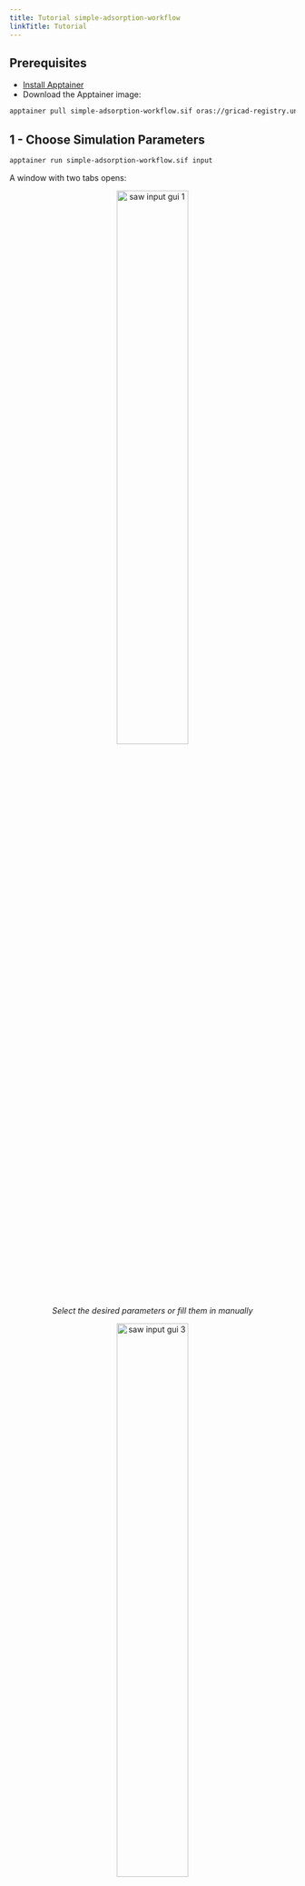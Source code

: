 ```yaml
---
title: Tutorial simple-adsorption-workflow
linkTitle: Tutorial
---
```


## Prerequisites

- [Install Apptainer](/documentation/install/install-apptainer)
- Download the Apptainer image:

```bash
apptainer pull simple-adsorption-workflow.sif oras://gricad-registry.univ-grenoble-alpes.fr/diamond/apptainer/apptainer-singularity-projects/simple-adsorption-workflow.sif:latest
```

## 1 - Choose Simulation Parameters
```bash
apptainer run simple-adsorption-workflow.sif input
```
A window with two tabs opens:
<p align="center">
  <img alt="saw input gui 1" class="saw-input-gui-1" style="width:50%">
</p>
<p align="center"><i>Select the desired parameters or fill them in manually</i></p>

<p align="center">
  <img alt="saw input gui 3" class="saw-input-gui-3" style="width:50%">
</p>
<p align="center"><i>Modify advanced parameters</i></p>

<p align="center">
  <img alt="saw input gui 2" class="saw-input-gui-2" style="width:70%">
</p>
<p align="center"><i>Save the parameter file</i></p>

The **structures** come from the **MOFX-DB** database based on a server access pointing to the original structural database (**CoRE MOF 2019**). These structures are cleaned (no solvent, no disorder, etc.) from X-ray diffraction resolved structures from the CSD (Crystallographic Structural Database), where the identifier is a six-letter key.

Currently, partial charges can be determined by two methods:
- without partial charges: `None`
- by charge equilibration `EQeq` (see [this article](https://doi.org/10.1021/acs.jctc.8b00669))

The usable force fields are:
- `ExampleMOFsForceField`: a generic force field for MOFs, using a parameter set combining parameters from the Dreiding and UFF force fields.

## 2 - Run the Simulations

```bash
apptainer run simple-adsorption-workflow.sif run -i input.json
```

The basic script runs as many GCMC simulations using one CPU core each as there are combinations of input parameters. Example: 3 structures x 2 Temperatures x 5 Pressure points x 2 charge methods = 60 simulations.

> Note: In its containerized version, the workflow cannot be used with a *scheduler*, so the user must ensure to launch no more simulations than there are accessible CPU cores to ensure acceptable performance.

The generated file structure is as follows:
```
.
├── cif
├── gcmc
├── isotherms
├── job_gcmc.sh
├── sim.log
├── zeopp_asa
└── zeopp.log
```

The **adsorption property database** is located in the `gcmc/run<index>.json` file, where `<index>` is the experiment identifier.


## 3 - Update the Database

To update a database already generated by a past experiment (e.g., `run<index1>.json`), a new database can be generated with the command:

```bash
apptainer run simple-adsorption-workflow.sif merge -i run<index1>.json run<index>.json -o ./
```

This results in two new files:
- `run_merged.json`: the entire database
- `isotherms.json`: the file containing the isotherms

> The `isotherms.json` file does not contain all the metadata for each single-CPU simulation, unlike the `run_merged.json` file, but it is very useful for grouping data and displaying it simply (see the next section).

## 4 - Visualize Results
```bash
apptainer run simple-adsorption-workflow.sif plot
```

<p align="center">
  <img alt="saw output gui 1" class="saw-output-gui-1" style="width:70%">
</p>
<p align="center"><i>Select the file with the isotherm data</i></p>

<p align="center">
 <img alt="saw output gui 2" class="saw-output-gui-2" style="width:70%">
</p>

<p align="center">
 <img alt="saw output gui 3" class="saw-output-gui-3" style="width:70%">
</p>
<p align="center"><i> Visualize the isotherms by selecting the desired parameters</i></p>
